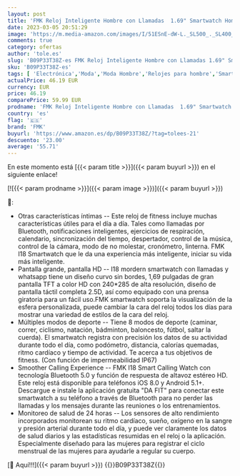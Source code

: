 ```yaml
---
layout: post
title: 'FMK Reloj Inteligente Hombre con Llamadas  1.69" Smartwatch Hombre con Presión Arterial Ritmo Cardíaco Oxígeno Sanguíneo IP67 Impermeable Deportes Reloj con 2 Negro Correas para iPhone Samsung Xiaomi'
date: 2023-03-05 20:51:29
image: 'https://m.media-amazon.com/images/I/51ESnE-dW-L._SL500_._SL400_.jpg'
comments: true
category: ofertas
author: 'tole.es'
slug: 'B09P33T38Z-es FMK Reloj Inteligente Hombre con Llamadas 1.69" Smartwatch...'
sku: 'B09P33T38Z-es'
tags: [ 'Electrónica','Moda','Moda Hombre','Relojes para hombre','Smartwatches','Smartwatches Fashion para Hombre','Tecnología para vestir','fmk','iphone','🇪🇸', ]
actualPrice: 46.19 EUR
currency: EUR
price: 46.19
comparePrice: 59.99 EUR
prodname: 'FMK Reloj Inteligente Hombre con Llamadas  1.69" Smartwatch Hombre con Presión Arterial Ritmo Cardíaco Oxígeno Sanguíneo IP67 Impermeable Deportes Reloj con 2 Negro Correas para iPhone Samsung Xiaomi'
country: 'es'
flag: '🇪🇸'
brand: 'FMK'
buyurl: 'https://www.amazon.es/dp/B09P33T38Z/?tag=tolees-21'
descuento: '23.00'
average: '55.71'
---
```


En este momento está [{{< param title >}}]({{< param buyurl >}}) en el siguiente enlace!

[![{{< param prodname >}}]({{< param image >}})]({{< param buyurl >}})

🔎:

- Otras características íntimas -- Este reloj de fitness incluye muchas características útiles para el día a día. Tales como llamadas por Bluetooth, notificaciones inteligentes, ejercicios de respiración, calendario, sincronización del tiempo, despertador, control de la música, control de la cámara, modo de no molestar, cronómetro, linterna. FMK I18 Smartwatch que le da una experiencia más inteligente, iniciar su vida más inteligente.
- Pantalla grande, pantalla HD -- I18 mordern smartwatch con llamadas y whatsapp tiene un diseño curvo sin bordes, 1,69 pulgadas de gran pantalla TFT a color HD con 240*285 de alta resolución, diseño de pantalla táctil completa 2.5D, así como equipado con una prensa giratoria para un fácil uso.FMK smartwatch soporta la visualización de la esfera personalizada, puede cambiar la cara del reloj todos los días para mostrar una variedad de estilos de la cara del reloj.
- Múltiples modos de deporte -- Tiene 8 modos de deporte (caminar, correr, ciclismo, natación, bádminton, baloncesto, fútbol, saltar la cuerda). El smartwatch registra con precisión los datos de su actividad durante todo el día, como podómetro, distancia, calorías quemadas, ritmo cardíaco y tiempo de actividad. Te acerca a tus objetivos de fitness. (Con función de impermeabilidad IP67)
- Smoother Calling Experience -- FMK I18 Smart Calling Watch con tecnología Bluetooth 5.0 y función de respuesta de altavoz estéreo HD. Este reloj está disponible para teléfonos iOS 8.0 y Android 5.1+. Descargue e instale la aplicación gratuita "DA FIT" para conectar este smartwatch a su teléfono a través de Bluetooth para no perder las llamadas y los mensajes durante las reuniones o los entrenamientos.
- Monitoreo de salud de 24 horas -- Los sensores de alto rendimiento incorporados monitorean su ritmo cardíaco, sueño, oxígeno en la sangre y presión arterial durante todo el día, y puede ver claramente los datos de salud diarios y las estadísticas resumidas en el reloj o la aplicación. Especialmente diseñado para las mujeres para registrar el ciclo menstrual de las mujeres para ayudarle a regular su cuerpo.

[🛒 Aquí!!!]({{< param buyurl >}})
{{<world>}}B09P33T38Z{{</world>}}
